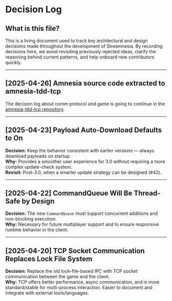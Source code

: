 # Decision Log

## What is this file?

This is a living document used to track key architectural and design decisions made throughout the development of Streamnesia. By recording decisions here, we avoid revisiting previously rejected ideas, clarify the reasoning behind current patterns, and help onboard new contributors quickly.

---

## [2025-04-26] Amnesia source code extracted to amnesia-tdd-tcp

The decision log about comm protocol and game is going to continue in the [amnesia-tdd-tcp repository](https://github.com/amnesia-spelos/amnesia-tdd-tcp).

---

## [2025-04-23] Payload Auto-Download Defaults to On

**Decision:** Keep the behavior consistent with earlier versions — always download payloads on startup.  
**Why:** Provides a smoother user experience for 3.0 without requiring a more complex update-check system.  
**Revisit:** Post-3.0, when a smarter update strategy can be designed (#42).

---

## [2025-04-22] CommandQueue Will Be Thread-Safe by Design

**Decision:** The new `CommandQueue` must support concurrent additions and non-blocking execution.  
**Why:** Necessary for future multiplayer support and to ensure responsive runtime behavior in the client.

---

## [2025-04-20] TCP Socket Communication Replaces Lock File System

**Decision:** Replace the old lock-file-based IPC with TCP socket communication between the game and the client.  
**Why:** TCP offers better performance, async communication, and is more standard/stable for multi-process interaction. Easier to document and integrate with external tools/languages.
